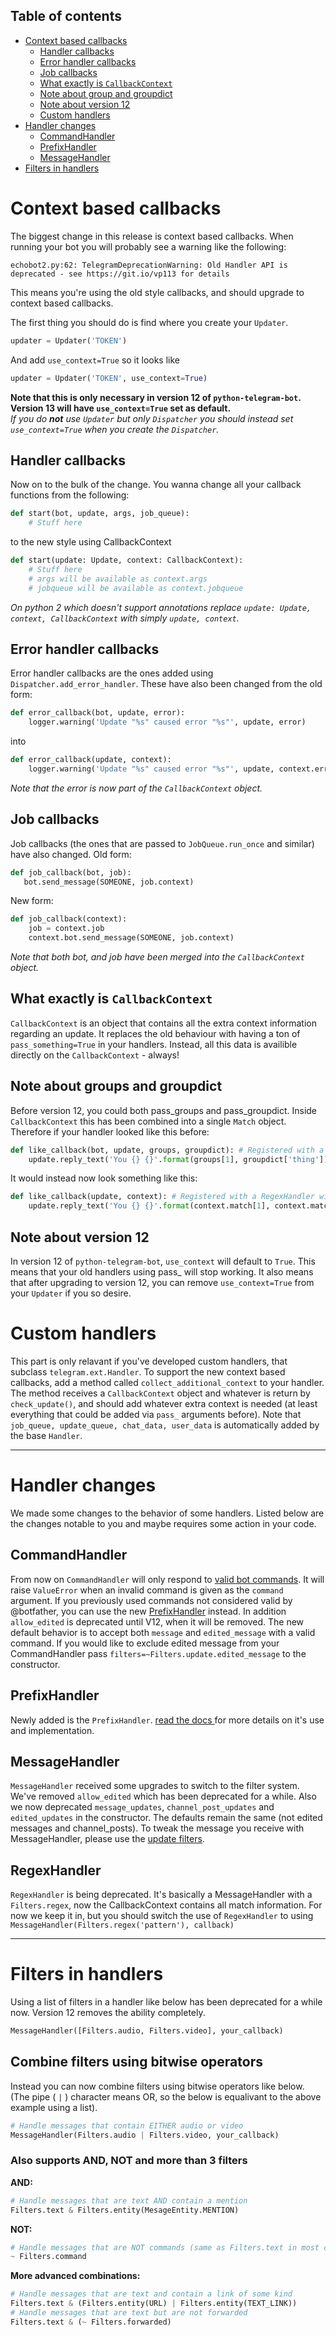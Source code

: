 ## Table of contents
* [Context based callbacks](#context-based-callbacks)
    * [Handler callbacks](#handler-callbacks)
    * [Error handler callbacks](#error-handler-callbacks)
    * [Job callbacks](#job-callbacks)
    * [What exactly is `CallbackContext`](#what-exactly-is-callbackcontext)
    * [Note about group and groupdict](#note-about-group-and-groupdict)
    * [Note about version 12](#note-about-version-12)
    * [Custom handlers](#custom-handlers)
* [Handler changes](#handler-changes)
    * [CommandHandler](#commandhandler)
    * [PrefixHandler](#prefixhandler)
    * [MessageHandler](#messagehandler)
* [Filters in handlers](#filters-in-handlers)

# Context based callbacks
The biggest change in this release is context based callbacks. When running your bot you will probably see a warning like the following:
```
echobot2.py:62: TelegramDeprecationWarning: Old Handler API is deprecated - see https://git.io/vp113 for details
```
This means you're using the old style callbacks, and should upgrade to context based callbacks.

The first thing you should do is find where you create your `Updater`.
``` python
updater = Updater('TOKEN')
```
And add `use_context=True` so it looks like
```python
updater = Updater('TOKEN', use_context=True)
```
**Note that this is only necessary in version 12 of `python-telegram-bot`. Version 13 will have `use_context=True` set as default.**  
_If you do **not** use `Updater` but only `Dispatcher` you should instead set `use_context=True` when you create the `Dispatcher`._

## Handler callbacks
Now on to the bulk of the change. You wanna change all your callback functions from the following:
``` python
def start(bot, update, args, job_queue):
    # Stuff here
```

to the new style using CallbackContext
``` python
def start(update: Update, context: CallbackContext):
    # Stuff here
    # args will be available as context.args
    # jobqueue will be available as context.jobqueue
```
_On python 2 which doesn't support annotations replace `update: Update, context, CallbackContext` with simply `update, context`._

## Error handler callbacks
Error handler callbacks are the ones added using `Dispatcher.add_error_handler`. These have also been changed from the old form:
```python
def error_callback(bot, update, error):
    logger.warning('Update "%s" caused error "%s"', update, error)
```
into
```python
def error_callback(update, context):
    logger.warning('Update "%s" caused error "%s"', update, context.error)
```
_Note that the error is now part of the `CallbackContext` object._

## Job callbacks
Job callbacks (the ones that are passed to `JobQueue.run_once` and similar) have also changed. Old form:
``` python
def job_callback(bot, job):
   bot.send_message(SOMEONE, job.context)
```
New form:
``` python
def job_callback(context):
    job = context.job
    context.bot.send_message(SOMEONE, job.context)
```
_Note that both bot, and job have been merged into the `CallbackContext` object._

## What exactly is `CallbackContext`
`CallbackContext` is an object that contains all the extra context information regarding an update. It replaces the old behaviour with having a ton of `pass_something=True` in your handlers. Instead, all this data is availible directly on the `CallbackContext` - always!

## Note about groups and groupdict
Before version 12, you could both pass_groups and pass_groupdict. Inside `CallbackContext` this has been combined into a single `Match` object. Therefore if your handler looked like this before:
``` python
def like_callback(bot, update, groups, groupdict): # Registered with a RegexHandler with pattern (?i)i (like|dislike) (?P<thing>.*)
    update.reply_text('You {} {}'.format(groups[1], groupdict['thing'])
```
It would instead now look something like this:
``` python
def like_callback(update, context): # Registered with a RegexHandler with pattern (?i)i (like|dislike) (?P<thing>.*)
    update.reply_text('You {} {}'.format(context.match[1], context.match.groupdict()['thing'])
```

## Note about version 12
In version 12 of `python-telegram-bot`, `use_context` will default to `True`. This means that your old handlers using pass_ will stop working. It also means that after upgrading to version 12, you can remove `use_context=True` from your `Updater` if you so desire.

# Custom handlers
This part is only relavant if you've developed custom handlers, that subclass `telegram.ext.Handler`. To support the new context based callbacks, add a method called `collect_additional_context` to your handler. The method receives a `CallbackContext` object and whatever is return by `check_update()`, and should add whatever extra context is needed (at least everything that could be added via `pass_` arguments before). Note that `job_queue, update_queue, chat_data, user_data` is automatically added by the base `Handler`.

***
# Handler changes
We made some changes to the behavior of some handlers. Listed below are the changes notable to you and maybe requires some action in your code.

## CommandHandler
From now on `CommandHandler` will only respond to [valid bot commands](https://core.telegram.org/bots#commands). It will raise `ValueError` when an invalid command is given as the `command` argument. If you previously used commands not considered valid by @botfather, you can use the new [PrefixHandler](#prefixhandler) instead.
In addition `allow_edited` is deprecated until V12, when it will be removed. The new default behavior is to accept both `message` and `edited_message` with a valid command. If you would like to exclude edited message from your CommandHandler pass `filters=~Filters.update.edited_message` to the constructor.

## PrefixHandler
Newly added is the `PrefixHandler`. [read the docs ](https://python-telegram-bot.readthedocs.io/en/stable/telegram.ext.prefixhandler.html) for more details on it's use and implementation.

## MessageHandler
`MessageHandler` received some upgrades to switch to the filter system. We've removed `allow_edited` which has been deprecated for a while. Also we now deprecated `message_updates`, `channel_post_updates` and `edited_updates` in the constructor. The defaults remain the same (not edited messages and channel_posts). To tweak the message you receive with MessageHandler, please use the [update filters](https://python-telegram-bot.readthedocs.io/en/stable/telegram.ext.filters.html#telegram.ext.filters.Filters.update).

## RegexHandler
`RegexHandler` is being deprecated. It's basically a MessageHandler with a `Filters.regex`, now the CallbackContext contains all match information. For now we keep it in, but you should switch the use of `RegexHandler` to using `MessageHandler(Filters.regex('pattern'), callback)`

***
# Filters in handlers
Using a list of filters in a handler like below has been deprecated for a while now. Version 12 removes the ability completely.
``` python
MessageHandler([Filters.audio, Filters.video], your_callback)
```
## Combine filters using bitwise operators
Instead you can now combine filters using bitwise operators like below. (The pipe ( `|` ) character means OR, so the below is equalivant to the above example using a list).
``` python
# Handle messages that contain EITHER audio or video
MessageHandler(Filters.audio | Filters.video, your_callback)
```
### Also supports AND, NOT and more than 3 filters
**AND:**
```python
# Handle messages that are text AND contain a mention
Filters.text & Filters.entity(MesageEntity.MENTION)
```
**NOT:**
``` python
# Handle messages that are NOT commands (same as Filters.text in most cases)
~ Filters.command
```
**More advanced combinations:**
``` python
# Handle messages that are text and contain a link of some kind
Filters.text & (Filters.entity(URL) | Filters.entity(TEXT_LINK))
# Handle messages that are text but are not forwarded
Filters.text & (~ Filters.forwarded)
```
